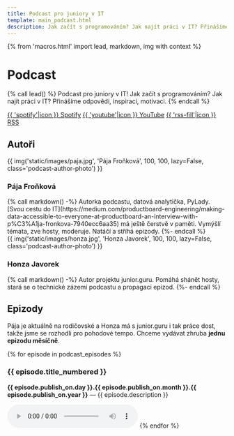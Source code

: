 ```yaml
---
title: Podcast pro juniory v IT
template: main_podcast.html
description: Jak začít s programováním? Jak najít práci v IT? Přinášíme odpovědi, inspiraci, motivaci.
---
```


{% from 'macros.html' import lead, markdown, img with context %}


# Podcast

{% call lead() %}
Podcast pro juniory v IT! Jak začít s programováním? Jak najít práci v IT? Přinášíme odpovědi, inspiraci, motivaci.
{% endcall %}

<div class="standout">
  <a class="podcast-button spotify" href="https://open.spotify.com/show/12w93IKRzfCsgo7XrGEVw4">{{ 'spotify'|icon }} Spotify</a>
  <!-- <a class="podcast-button google" href="#">{{ 'google'|icon }} Google</a> -->
  <!-- <a class="podcast-button apple" href="https://podcasts.apple.com/cz/podcast/junior-guru-podcast/id1603653549">{{ 'apple'|icon }} Apple</a> -->
  <a class="podcast-button youtube" href="https://www.youtube.com/channel/UCp-dlEJLFPaNExzYX079gCA">{{ 'youtube'|icon }} YouTube</a>
  <a class="podcast-button rss" href="https://junior.guru/api/podcast.xml">{{ 'rss-fill'|icon }} RSS</a>
</div>

<h2 class="visually-hidden">Autoři</h2>
<div class="podcast-author">
  {{ img('static/images/paja.jpg', 'Pája Froňková', 100, 100, lazy=False, class='podcast-author-photo') }}
  <div class="podcast-author-body">
    <h3>Pája Froňková</h3>
    {% call markdown() -%}
      Autorka podcastu, datová analytička, PyLady. [Svou cestu do IT](https://medium.com/productboard-engineering/making-data-accessible-to-everyone-at-productboard-an-interview-with-p%C3%A1ja-fronkova-7940ecc6aa35) má ještě čerstvě v paměti. Vymýšlí témata, zve hosty, moderuje. Natáčí a stříhá epizody.
    {%- endcall %}
  </div>
</div>
<div class="podcast-author">
  {{ img('static/images/honza.jpg', 'Honza Javorek', 100, 100, lazy=False, class='podcast-author-photo') }}
  <div class="podcast-author-body">
    <h3>Honza Javorek</h3>
    {% call markdown() -%}
      Autor projektu junior.guru. Pomáhá shánět hosty, stará se o technické zázemí podcastu a propagaci epizod.
    {%- endcall %}
  </div>
</div>

## Epizody

Pája je aktuálně na rodičovské a Honza má s junior.guru i tak práce dost, takže jsme se rozhodli pro pohodové tempo. Chceme vydávat zhruba **jednu epizodu měsíčně**.

{% for episode in podcast_episodes %}
### {{ episode.title_numbered }}    <span id="{{ episode.slug }}"></span>

**{{ episode.publish_on.day }}.{{ episode.publish_on.month }}.{{ episode.publish_on.year }}** — {{ episode.description }}

<audio controls preload="metadata">
  <source src="{{ episode.media_url }}" type="audio/mpeg">
  <a class="btn btn-primary" href="{{ episode.media_url }}" role="button">{{ 'play-circle-fill'|icon }} {{ episode.media_duration_s // 60 }}min</a>
</audio>
{% endfor %}
